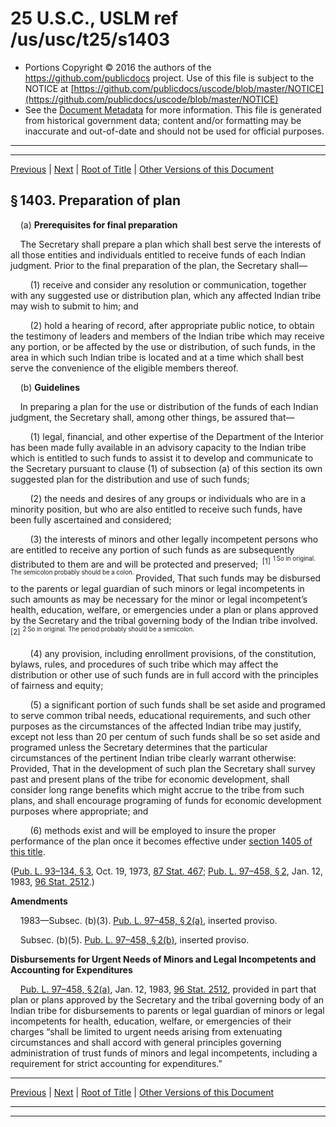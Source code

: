 ---
---

# 25 U.S.C., USLM ref /us/usc/t25/s1403

* Portions Copyright © 2016 the authors of the https://github.com/publicdocs project.
  Use of this file is subject to the NOTICE at [https://github.com/publicdocs/uscode/blob/master/NOTICE](https://github.com/publicdocs/uscode/blob/master/NOTICE)
* See the [Document Metadata](././../../../..//README.md) for more information.
  This file is generated from historical government data; content and/or formatting may be inaccurate and out-of-date and should not be used for official purposes.

----------
----------

[Previous](./../../../..//us/usc/t25/ch16/m__us_usc_t25_s1402.md) | [Next](./../../../..//us/usc/t25/ch16/m__us_usc_t25_s1404.md) | [Root of Title](./../../../../) | [Other Versions of this Document](https://publicdocs.github.io/go/links?ns=uslm&ref=%2Fus%2Fusc%2Ft25%2Fs1403)

## § 1403. Preparation of plan

    (a) __Prerequisites for final preparation__ 

    The Secretary shall prepare a plan which shall best serve the interests of all those entities and individuals entitled to receive funds of each Indian judgment. Prior to the final preparation of the plan, the Secretary shall—

        (1) receive and consider any resolution or communication, together with any suggested use or distribution plan, which any affected Indian tribe may wish to submit to him; and

        (2) hold a hearing of record, after appropriate public notice, to obtain the testimony of leaders and members of the Indian tribe which may receive any portion, or be affected by the use or distribution, of such funds, in the area in which such Indian tribe is located and at a time which shall best serve the convenience of the eligible members thereof.

    (b) __Guidelines__ 

    In preparing a plan for the use or distribution of the funds of each Indian judgment, the Secretary shall, among other things, be assured that—

        (1) legal, financial, and other expertise of the Department of the Interior has been made fully available in an advisory capacity to the Indian tribe which is entitled to such funds to assist it to develop and communicate to the Secretary pursuant to clause (1) of subsection (a) of this section its own suggested plan for the distribution and use of such funds;

        (2) the needs and desires of any groups or individuals who are in a minority position, but who are also entitled to receive such funds, have been fully ascertained and considered;

        (3) the interests of minors and other legally incompetent persons who are entitled to receive any portion of such funds as are subsequently distributed to them are and will be protected and preserved;  <sup>\[1\]</sup>  <sup><sup> 1 So in original. The semicolon probably should be a colon. </sup></sup>  Provided, That such funds may be disbursed to the parents or legal guardian of such minors or legal incompetents in such amounts as may be necessary for the minor or legal incompetent’s health, education, welfare, or emergencies under a plan or plans approved by the Secretary and the tribal governing body of the Indian tribe involved. <sup>\[2\]</sup>  <sup><sup> 2 So in original. The period probably should be a semicolon. </sup></sup> 

        (4) any provision, including enrollment provisions, of the constitution, bylaws, rules, and procedures of such tribe which may affect the distribution or other use of such funds are in full accord with the principles of fairness and equity;

        (5) a significant portion of such funds shall be set aside and programed to serve common tribal needs, educational requirements, and such other purposes as the circumstances of the affected Indian tribe may justify, except not less than 20 per centum of such funds shall be so set aside and programed unless the Secretary determines that the particular circumstances of the pertinent Indian tribe clearly warrant otherwise: Provided, That in the development of such plan the Secretary shall survey past and present plans of the tribe for economic development, shall consider long range benefits which might accrue to the tribe from such plans, and shall encourage programing of funds for economic development purposes where appropriate; and

        (6) methods exist and will be employed to insure the proper performance of the plan once it becomes effective under [section 1405 of this title][/us/usc/t25/s1405].

([Pub. L. 93–134, § 3][/us/pl/93/134/s3], Oct. 19, 1973, [87 Stat. 467][/us/stat/87/467]; [Pub. L. 97–458, § 2][/us/pl/97/458/s2], Jan. 12, 1983, [96 Stat. 2512][/us/stat/96/2512].)

 __Amendments__ 

    1983—Subsec. (b)(3). [Pub. L. 97–458, § 2(a)][/us/pl/97/458/s2/a], inserted proviso.

    Subsec. (b)(5). [Pub. L. 97–458, § 2(b)][/us/pl/97/458/s2/b], inserted proviso.

 __Disbursements for Urgent Needs of Minors and Legal Incompetents and Accounting for Expenditures__ 

    [Pub. L. 97–458, § 2(a)][/us/pl/97/458/s2/a], Jan. 12, 1983, [96 Stat. 2512][/us/stat/96/2512], provided in part that plan or plans approved by the Secretary and the tribal governing body of an Indian tribe for disbursements to parents or legal guardian of minors or legal incompetents for health, education, welfare, or emergencies of their charges “shall be limited to urgent needs arising from extenuating circumstances and shall accord with general principles governing administration of trust funds of minors and legal incompetents, including a requirement for strict accounting for expenditures.”

----------

[Previous](./../../../..//us/usc/t25/ch16/m__us_usc_t25_s1402.md) | [Next](./../../../..//us/usc/t25/ch16/m__us_usc_t25_s1404.md) | [Root of Title](./../../../../) | [Other Versions of this Document](https://publicdocs.github.io/go/links?ns=uslm&ref=%2Fus%2Fusc%2Ft25%2Fs1403)

----------
----------

[/us/usc/t25/s1405]: https://publicdocs.github.io/go/links?ns=uslm&ref=%2Fus%2Fusc%2Ft25%2Fs1405
[/us/pl/93/134/s3]: https://publicdocs.github.io/go/links?ns=uslm&ref=%2Fus%2Fpl%2F93%2F134%2Fs3
[/us/stat/87/467]: https://publicdocs.github.io/go/links?ns=uslm&ref=%2Fus%2Fstat%2F87%2F467
[/us/pl/97/458/s2]: https://publicdocs.github.io/go/links?ns=uslm&ref=%2Fus%2Fpl%2F97%2F458%2Fs2
[/us/stat/96/2512]: https://publicdocs.github.io/go/links?ns=uslm&ref=%2Fus%2Fstat%2F96%2F2512
[/us/pl/97/458/s2/a]: https://publicdocs.github.io/go/links?ns=uslm&ref=%2Fus%2Fpl%2F97%2F458%2Fs2%2Fa
[/us/pl/97/458/s2/b]: https://publicdocs.github.io/go/links?ns=uslm&ref=%2Fus%2Fpl%2F97%2F458%2Fs2%2Fb
[/us/pl/97/458/s2/a]: https://publicdocs.github.io/go/links?ns=uslm&ref=%2Fus%2Fpl%2F97%2F458%2Fs2%2Fa
[/us/stat/96/2512]: https://publicdocs.github.io/go/links?ns=uslm&ref=%2Fus%2Fstat%2F96%2F2512


